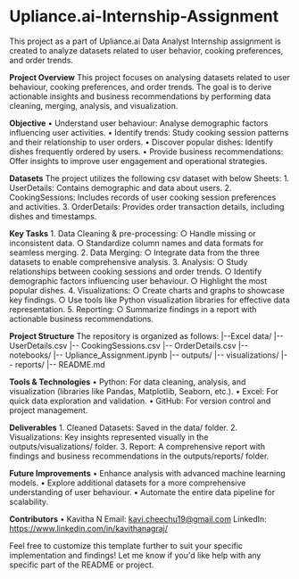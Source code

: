 # Upliance.ai-Internship-Assignment
This project as a part of Upliance.ai Data Analyst Internship assignment is created to analyze datasets related to user behavior, cooking preferences, and order trends.

**Project Overview**
This project focuses on analysing datasets related to user behaviour, cooking preferences, and order trends. The goal is to derive actionable insights and business recommendations by performing data cleaning, merging, analysis, and visualization.

**Objective**
	• Understand user behaviour: Analyse demographic factors influencing user activities.
	• Identify trends: Study cooking session patterns and their relationship to user orders.
	• Discover popular dishes: Identify dishes frequently ordered by users.
	• Provide business recommendations: Offer insights to improve user engagement and operational strategies.

**Datasets**
The project utilizes the following csv dataset with below Sheets:
	1. UserDetails: Contains demographic and data about users.
	2. CookingSessions: Includes records of user cooking session preferences and activities.
	3. OrderDetails: Provides order transaction details, including dishes and timestamps.

**Key Tasks**
	1. Data Cleaning & pre-processing:
		○ Handle missing or inconsistent data.
		○ Standardize column names and data formats for seamless merging.
	2. Data Merging:
		○ Integrate data from the three datasets to enable comprehensive analysis.
	3. Analysis:
		○ Study relationships between cooking sessions and order trends.
		○ Identify demographic factors influencing user behaviour.
		○ Highlight the most popular dishes.
	4. Visualizations:
		○ Create charts and graphs to showcase key findings.
		○ Use tools like Python visualization libraries for effective data representation.
	5. Reporting:
		○ Summarize findings in a report with actionable business recommendations.

**Project Structure**
The repository is organized as follows:
|--Excel data/
    |-- UserDetails.csv
    |-- CookingSessions.csv
    |-- OrderDetails.csv
|-- notebooks/
    |-- Upliance_Assignment.ipynb
|-- outputs/
    |-- visualizations/
    |-- reports/
|-- README.md

**Tools & Technologies**
	• Python: For data cleaning, analysis, and visualization (libraries like Pandas, Matplotlib, Seaborn, etc.).
	• Excel: For quick data exploration and validation.
	• GitHub: For version control and project management.

**Deliverables**
	1. Cleaned Datasets: Saved in the data/ folder.
	2. Visualizations: Key insights represented visually in the outputs/visualizations/ folder.
	3. Report: A comprehensive report with findings and business recommendations in the outputs/reports/ folder.

**Future Improvements**
	• Enhance analysis with advanced machine learning models.
	• Explore additional datasets for a more comprehensive understanding of user behaviour.
	• Automate the entire data pipeline for scalability.

**Contributors**
	• Kavitha N
Email: kavi.cheechu19@gmail.com
LinkedIn: https://www.linkedin.com/in/kavithanagraj/
	
Feel free to customize this template further to suit your specific implementation and findings! Let me know if you'd like help with any specific part of the README or project.

